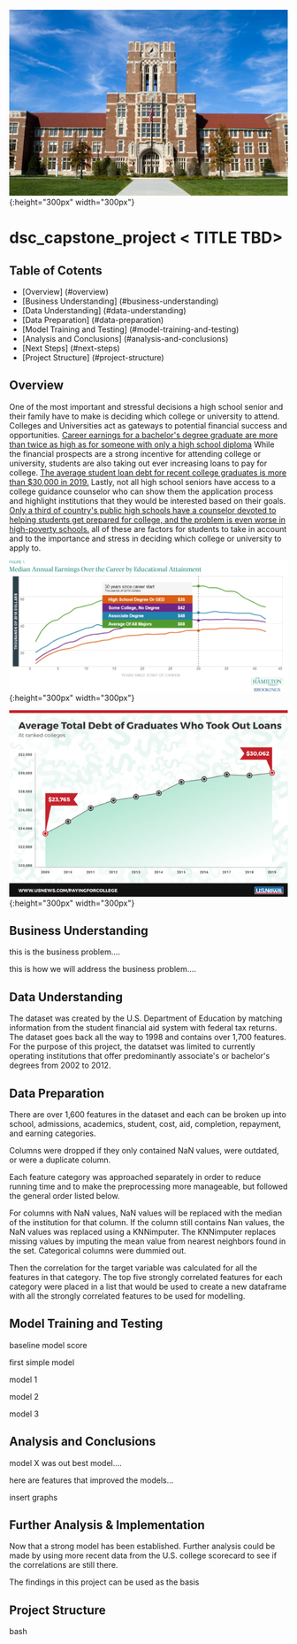 ![cover image](./Images/cover_image.jpg ){:height="300px" width="300px"}

# dsc_capstone_project < TITLE TBD>


## Table of Cotents

* [Overview] (#overview)
* [Business Understanding] (#business-understanding)
* [Data Understanding] (#data-understanding)
* [Data Preparation] (#data-preparation)
* [Model Training and Testing] (#model-training-and-testing)
* [Analysis and Conclusions] (#analysis-and-conclusions)
* [Next Steps] (#next-steps)
* [Project Structure] (#project-structure)


## Overview

One of the most important and stressful decisions a high school senior and their family have to make is deciding which college or university to attend. Colleges and Universities act as  gateways to potential financial success and opportunities. [Career earnings for a bachelor's degree graduate are more than twice as high as for someone with only a high school diploma](https://www.brookings.edu/blog/up-front/2020/10/08/major-decisions-what-graduates-earn-over-their-lifetimes) While the financial prospects are a strong incentive for attending college or university, students are also taking out ever increasing loans to pay for college. [The average student loan debt for recent college graduates is more than $30,000 in 2019.](https://www.usnews.com/education/best-colleges/paying-for-college/articles/see-how-student-loan-borrowing-has-risen-in-10-years) Lastly, not all high school seniors have access to a college guidance counselor who can show them the application process and highlight institutions that they would be interested based on their goals. [Only a third of country's public high schools have a counselor devoted to helping students get prepared for college, and the problem is even worse in high-poverty schools.](https://www.edweek.org/teaching-learning/college-advising-is-in-short-supply-in-u-s-high-schools-study-finds/2018/11) all of these are factors for students to take in account and to the importance and stress in deciding which college or university to apply to.

![money earned graph](./Images/money_earned_graph.png){:height="300px" width="300px"}

![student debt graph](./Images/student_debt_graph.png){:height="300px" width="300px"}



## Business Understanding

this is the business problem....

this is how we will address the business problem....

## Data Understanding

The dataset was created by the U.S. Department of Education by matching information from the student financial aid system with federal tax returns. The dataset goes back all the way to 1998 and contains over 1,700 features. For the purpose of this project, the datatset was limited to currently operating institutions that offer predominantly associate's or bachelor's degrees from 2002 to 2012.


## Data Preparation

There are over 1,600 features in the dataset and each can be broken up into school, admissions, academics, student, cost, aid, completion, repayment, and earning categories. 

Columns were dropped if they only contained NaN values, were outdated, or were a duplicate column.

Each feature category was approached separately in order to reduce running time and to make the preprocessing more manageable, but followed the general order listed below. 

For columns with NaN values, NaN values will be replaced with the median of the institution for that column. If the column still contains Nan values, the NaN values was replaced using a KNNimputer. The KNNimputer replaces missing values by imputing the mean value from nearest neighbors found in the set. Categorical columns were dummied out.

Then the correlation for the target variable was calculated for all the features in that category. The top five strongly correlated features for each category were placed in a list that would be used to create a new dataframe with all the strongly correlated features to be used for modelling.


## Model Training and Testing

baseline model score

first simple model

model 1

model 2

model 3


## Analysis and Conclusions

model X was out best model....

here are features that improved the models...

insert graphs


## Further Analysis & Implementation

Now that a strong model has been established. Further analysis could be made by using more recent data from the U.S. college scorecard to see if the correlations are still there.

The findings in this project can be used as the basis 


## Project Structure


bash 
```

```